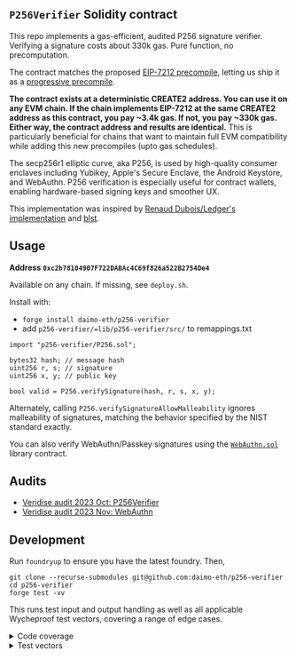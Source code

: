 ## `P256Verifier` Solidity contract

This repo implements a gas-efficient, audited P256 signature verifier. Verifying a signature costs about 330k gas. Pure
function, no precomputation.

The contract matches the proposed [EIP-7212 precompile](https://eips.ethereum.org/EIPS/eip-7212), letting us ship it as
a [progressive precompile](https://ethereum-magicians.org/t/progressive-precompiles-via-create2-shadowing/).

**The contract exists at a deterministic CREATE2 address. You can use it on any EVM chain. If the chain implements
EIP-7212 at the same CREATE2 address as this contract, you pay ~3.4k gas. If not, you pay ~330k gas. Either way, the
contract address and results are identical.** This is particularly beneficial for chains that want to maintain full EVM
compatibility while adding this new precompiles (upto gas schedules).

The secp256r1 elliptic curve, aka P256, is used by high-quality consumer enclaves including Yubikey, Apple's Secure
Enclave, the Android Keystore, and WebAuthn. P256 verification is especially useful for contract wallets, enabling
hardware-based signing keys and smoother UX.

This implementation was inspired by
[Renaud Dubois/Ledger's implementation](https://github.com/rdubois-crypto/FreshCryptoLib) and
[blst](https://github.com/supranational/blst).

## Usage

**Address `0xc2b78104907F722DABAc4C69f826a522B2754De4`**

Available on any chain. If missing, see `deploy.sh`.

Install with:

- `forge install daimo-eth/p256-verifier`
- add `p256-verifier/=lib/p256-verifier/src/` to remappings.txt

```solidity
import "p256-verifier/P256.sol";

bytes32 hash; // message hash
uint256 r, s; // signature
uint256 x, y; // public key

bool valid = P256.verifySignature(hash, r, s, x, y);
```

Alternately, calling `P256.verifySignatureAllowMalleability` ignores malleability of signatures, matching the behavior
specified by the NIST standard exactly.

You can also verify WebAuthn/Passkey signatures using the [`WebAuthn.sol`](./src/WebAuthn.sol) library contract.

## Audits

- [Veridise audit 2023 Oct: P256Verifier](./audits/2023-10-veridise.pdf)
- [Veridise audit 2023 Nov: WebAuthn](./audits/2023-11-veridise-webauthn.pdf)

## Development

Run `foundryup` to ensure you have the latest foundry. Then,

```
git clone --recurse-submodules git@github.com:daimo-eth/p256-verifier
cd p256-verifier
forge test -vv
```

This runs test input and output handling as well as all applicable Wycheproof test vectors, covering a range of edge
cases.

<details>
<summary>Code coverage</summary>
Install the recommended VSCode extension to view line-by-line test coverage.
To regenerate coverage:

```
forge coverage --ir-minimum --report lcov
```

</details>

<details>
<summary>Test vectors</summary>

To regenerate test vectors:

```
cd test-vectors
npm i

# Download, extract, clean test vectors
# This regenerates ../test/vectors.jsonl
npm start

# Validate that all vectors produce expected results with SubtleCrypto and noble library implementation
npm test

# Validate that all vectors also work with EIP-7212
# Test the fallback contract...
cd ..
forge test -vv

# In future, execution spec and clients can test against the same clean vectors
```

</details>
